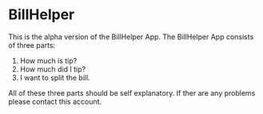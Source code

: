 # BillHelper

This is the alpha version of the BillHelper App.
The BillHelper App consists of three parts:
1) How much is tip?
2) How much did I tip?
3) I want to split the bill.

All of these three parts should be self explanatory. 
If ther are any problems please contact this account.
